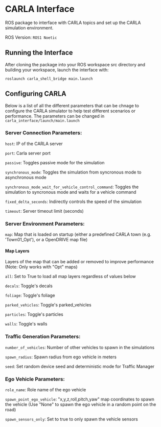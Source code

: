 # CARLA Interface

ROS package to interface with CARLA topics and set up the CARLA simulation environment.

ROS Version: `ROS1 Noetic`

## Running the Interface
After cloning the package into your ROS workspace src directory and building your workspace, launch the interface with: 

`roslaunch carla_shell_bridge main.launch`

## Configuring CARLA
Below is a list of all the different parameters that can be chnage to configure the CARLA simulator to help test different scenarios or performance. The parameters can be changed in `carla_interface/launch/main.launch`

### Server Connection Parameters:

`host`: IP of the CARLA server

`port`: Carla server port

`passive`: Toggles passive mode for the simulation

`synchronous_mode`: Toggles the simulation from syncronous mode to asynchronous mode

`synchronous_mode_wait_for_vehicle_control_command`: Toggles the simulation to syncronous mode and waits for a vehicle command

`fixed_delta_seconds`: Indirectly controls the speed of the simulation

`timeout`: Server timeout limit (seconds)

### Server Environment Parameters:

`map`: Map that is loaded on startup (either a predefined CARLA town (e.g. 'Town01_Opt'), or a OpenDRIVE map file)

#### Map Layers
Layers of the map that can be added or removed to improve performance (Note: Only works with "Opt" maps)

`all`: Set to True to load all map layers regardless of values below

`decals`: Toggle's decals

`foliage`: Toggle's foliage

`parked_vehicles`: Toggle's parked_vehicles

`particles`: Toggle's particles

`walls`: Toggle's walls

### Traffic Generation Parameters:

`number_of_vehicles`: Number of other vehicles to spawn in the simulations

`spawn_radius`: Spawn radius from ego vehicle in meters

`seed`: Set random device seed and deterministic mode for Traffic Manager

### Ego Vehicle Parameters:

`role_name`: Role name of the ego vehicle

`spawn_point_ego_vehicle`: "x,y,z,roll,pitch,yaw" map coordinates to spawn the vehicle (Use "None" to spawn the ego vehicle in a random point on the road)

`spawn_sensors_only`: Set to true to only spawn the vehicle sensors
